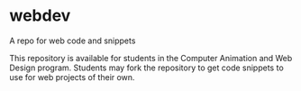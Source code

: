 # webdev
A repo for web code and snippets

This repository is available for students in the Computer Animation and Web Design program.  Students may fork the repository to get code snippets to use for web projects of their own.
